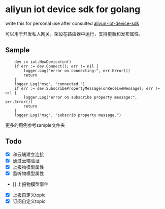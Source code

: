 # aliyun iot device sdk for golang

write this for personal use after consulted [aliyun-iot-device-sdk](https://help.aliyun.com/document_detail/96622.html)

可以用于开发私人网关，架设在路由器中运行，支持更新和发布属性。

## Sample

``` golang
    dev := iot.NewDevice(cnf)
    if err := dev.Connect(); err != nil {
        logger.Log("error on connecting:", err.Error())
        return
    }
    logger.Log("msg", "connected.")
    if err := dev.SubscribePropertyMessage(onReceiveMessage); err != nil {
        logger.Log("error on subscribe property message:", err.Error())
        return
    }
    logger.Log("msg", "subscrib property message.")
```

更多的用例参考sample文件夹

## Todo

- [x] 和云端建立连接
- [x] 通过云端验证
- [x] 上报物模型属性
- [x] 监听物模型属性
- [] 上报物模型事件
- [x] 上报自定义topic
- [x] 订阅自定义topic
